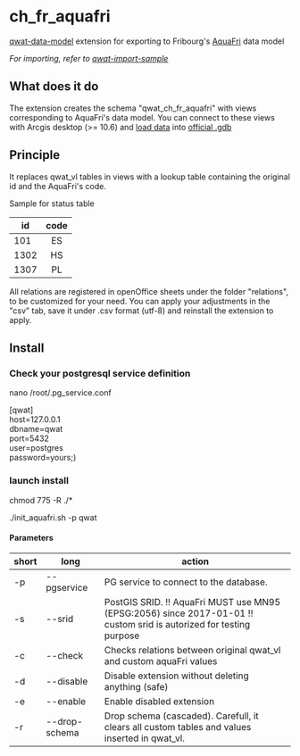# ch_fr_aquafri
[qwat-data-model](https://github.com/qwat/qwat-data-model) extension for exporting to Fribourg's [AquaFri](http://www.fr.ch/saav/fr/pub/securite_alimentaire/eau_potable/aquafri_print.cfm) data model

*For importing, refer to [qwat-import-sample](https://github.com/nliaudat/qwat-import-sample)*

## What does it do

The extension creates the schema "qwat_ch_fr_aquafri" with views corresponding to AquaFri's data model. 
You can connect to these views with Arcgis desktop (>= 10.6) and [load data](http://desktop.arcgis.com/fr/arcmap/10.3/manage-data/geodatabases/loading-data-in-arccatalog.htm) into [official .gdb](http://www.fr.ch/saav/files/zip1/modo_g_t_95.gdb.zip) 

## Principle

It replaces qwat_vl tables in views with a lookup table containing the original id and the AquaFri's code.

Sample for status table

| id        | code          | 
| ------------- |:-------------:|
| 101      | ES |
| 1302     | HS     |
| 1307 | PL     |

All relations are registered in openOffice sheets under the folder "relations", to be customized for your need. 
You can apply your adjustments in the "csv" tab, save it under .csv format (utf-8) and reinstall the extension to apply. 

## Install

### Check your postgresql service definition

nano /root/.pg_service.conf

[qwat]  
host=127.0.0.1  
dbname=qwat  
port=5432  
user=postgres  
password=yours;)  

### launch install

chmod 775 -R ./*

./init_aquafri.sh -p qwat

#### Parameters
short | long | action
--- | --- | ---
-p|--pgservice | PG service to connect to the database. 
-s|--srid |PostGIS SRID. !! AquaFri MUST use MN95 (EPSG:2056) since 2017-01-01 !! custom srid is autorized for testing purpose 
-c|--check	|Checks relations between original qwat_vl and custom aquaFri values 
-d|--disable |Disable extension without deleting anything (safe) 
-e|--enable |Enable disabled extension 
-r|--drop-schema |Drop schema (cascaded). Carefull, it clears all custom tables and values inserted in qwat_vl. 
